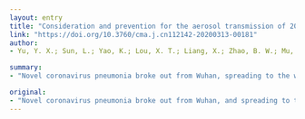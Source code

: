 ```yaml
---
layout: entry
title: "Consideration and prevention for the aerosol transmission of 2019 novel coronavirus"
link: "https://doi.org/10.3760/cma.j.cn112142-20200313-00181"
author:
- Yu, Y. X.; Sun, L.; Yao, K.; Lou, X. T.; Liang, X.; Zhao, B. W.; Mu, Q. X.; Du, H.; Zhao, Y.; Zhang, H.

summary:
- "Novel coronavirus pneumonia broke out from Wuhan, spreading to the whole nation and world since Dec, 2019. Previous epidemiological investigations and animal experiments suggest aerosol could perform as virus transmitter. This study focuses on the feature of aerosol transmission, and the pathogens involved in. Relevant strategies are established, serving as references to the medical personnel and general public during their work or daily life. It is now the critical stage to fight against the virus."

original:
- "Novel coronavirus pneumonia broke out from Wuhan, and spreading to the whole nation and world since Dec, 2019. It is now the critical stage to fight against the virus. Previous epidemiological investigations and animal experiments suggest aerosol could perform as virus transmitter. Based on the clinical observation, the possibility of aerosol transmission of 2019 novel coronavirus has aroused a lot of attention. This study focuses on the feature of aerosol transmission, and the pathogens involved in. We analyzed the possibility of aerosol transmission for the novel coronavirus. Relevant strategies to prevent novel coronavirus pneumonia are established, serving as references to the medical personnel and general public during their work or daily life. ( Chin J Ophthalmol, 2020, 56: )."
---
```


